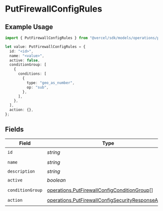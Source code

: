 # PutFirewallConfigRules

## Example Usage

```typescript
import { PutFirewallConfigRules } from "@vercel/sdk/models/operations/putfirewallconfig.js";

let value: PutFirewallConfigRules = {
  id: "<id>",
  name: "<value>",
  active: false,
  conditionGroup: [
    {
      conditions: [
        {
          type: "geo_as_number",
          op: "sub",
        },
      ],
    },
  ],
  action: {},
};
```

## Fields

| Field                                                                                                                    | Type                                                                                                                     | Required                                                                                                                 | Description                                                                                                              |
| ------------------------------------------------------------------------------------------------------------------------ | ------------------------------------------------------------------------------------------------------------------------ | ------------------------------------------------------------------------------------------------------------------------ | ------------------------------------------------------------------------------------------------------------------------ |
| `id`                                                                                                                     | *string*                                                                                                                 | :heavy_check_mark:                                                                                                       | N/A                                                                                                                      |
| `name`                                                                                                                   | *string*                                                                                                                 | :heavy_check_mark:                                                                                                       | N/A                                                                                                                      |
| `description`                                                                                                            | *string*                                                                                                                 | :heavy_minus_sign:                                                                                                       | N/A                                                                                                                      |
| `active`                                                                                                                 | *boolean*                                                                                                                | :heavy_check_mark:                                                                                                       | N/A                                                                                                                      |
| `conditionGroup`                                                                                                         | [operations.PutFirewallConfigConditionGroup](../../models/operations/putfirewallconfigconditiongroup.md)[]               | :heavy_check_mark:                                                                                                       | N/A                                                                                                                      |
| `action`                                                                                                                 | [operations.PutFirewallConfigSecurityResponseAction](../../models/operations/putfirewallconfigsecurityresponseaction.md) | :heavy_check_mark:                                                                                                       | N/A                                                                                                                      |
